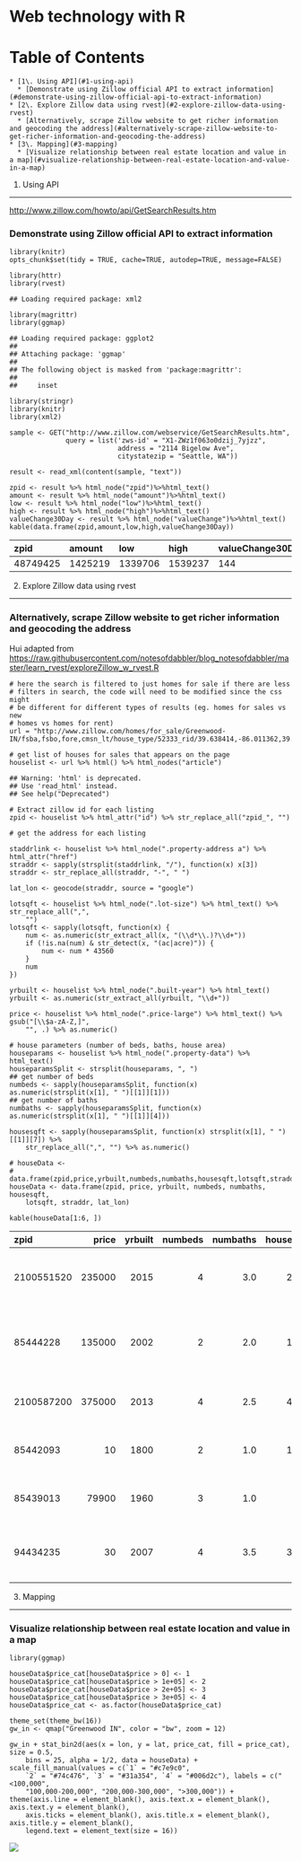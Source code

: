 # Web technology with R

Table of Contents
=================

    * [1\. Using API](#1-using-api)
      * [Demonstrate using Zillow official API to extract information](#demonstrate-using-zillow-official-api-to-extract-information)
    * [2\. Explore Zillow data using rvest](#2-explore-zillow-data-using-rvest)
      * [Alternatively, scrape Zillow website to get richer information and geocoding the address](#alternatively-scrape-zillow-website-to-get-richer-information-and-geocoding-the-address)
    * [3\. Mapping](#3-mapping)
      * [Visualize relationship between real estate location and value in a map](#visualize-relationship-between-real-estate-location-and-value-in-a-map)

1. Using API
------------

<http://www.zillow.com/howto/api/GetSearchResults.htm>

### Demonstrate using Zillow official API to extract information

    library(knitr)
    opts_chunk$set(tidy = TRUE, cache=TRUE, autodep=TRUE, message=FALSE)

    library(httr)
    library(rvest)

    ## Loading required package: xml2

    library(magrittr)
    library(ggmap)

    ## Loading required package: ggplot2
    ## 
    ## Attaching package: 'ggmap'
    ## 
    ## The following object is masked from 'package:magrittr':
    ## 
    ##     inset

    library(stringr)
    library(knitr)
    library(xml2)
     
    sample <- GET("http://www.zillow.com/webservice/GetSearchResults.htm", 
                  query = list('zws-id' = "X1-ZWz1f063o0dzij_7yjzz", 
                               address = "2114 Bigelow Ave",
                               citystatezip = "Seattle, WA"))

    result <- read_xml(content(sample, "text"))

    zpid <- result %>% html_node("zpid")%>%html_text()
    amount <- result %>% html_node("amount")%>%html_text()
    low <- result %>% html_node("low")%>%html_text()
    high <- result %>% html_node("high")%>%html_text()
    valueChange30Day <- result %>% html_node("valueChange")%>%html_text()
    kable(data.frame(zpid,amount,low,high,valueChange30Day))

<table>
<thead>
<tr class="header">
<th align="left">zpid</th>
<th align="left">amount</th>
<th align="left">low</th>
<th align="left">high</th>
<th align="left">valueChange30Day</th>
</tr>
</thead>
<tbody>
<tr class="odd">
<td align="left">48749425</td>
<td align="left">1425219</td>
<td align="left">1339706</td>
<td align="left">1539237</td>
<td align="left">144</td>
</tr>
</tbody>
</table>

2. Explore Zillow data using rvest
----------------------------------

### Alternatively, scrape Zillow website to get richer information and geocoding the address

Hui adapted from
<https://raw.githubusercontent.com/notesofdabbler/blog_notesofdabbler/master/learn_rvest/exploreZillow_w_rvest.R>

    # here the search is filtered to just homes for sale if there are less
    # filters in search, the code will need to be modified since the css might
    # be different for different types of results (eg. homes for sales vs new
    # homes vs homes for rent)
    url = "http://www.zillow.com/homes/for_sale/Greenwood-IN/fsba,fsbo,fore,cmsn_lt/house_type/52333_rid/39.638414,-86.011362,39.550714,-86.179419_rect/12_zm/0_mmm/"

    # get list of houses for sales that appears on the page
    houselist <- url %>% html() %>% html_nodes("article")

    ## Warning: 'html' is deprecated.
    ## Use 'read_html' instead.
    ## See help("Deprecated")

    # Extract zillow id for each listing
    zpid <- houselist %>% html_attr("id") %>% str_replace_all("zpid_", "")

    # get the address for each listing

    staddrlink <- houselist %>% html_node(".property-address a") %>% html_attr("href")
    straddr <- sapply(strsplit(staddrlink, "/"), function(x) x[3])
    straddr <- str_replace_all(straddr, "-", " ")

    lat_lon <- geocode(straddr, source = "google")

    lotsqft <- houselist %>% html_node(".lot-size") %>% html_text() %>% str_replace_all(",", 
        "")
    lotsqft <- sapply(lotsqft, function(x) {
        num <- as.numeric(str_extract_all(x, "(\\d*\\.)?\\d+"))
        if (!is.na(num) & str_detect(x, "(ac|acre)")) {
            num <- num * 43560
        }
        num
    })

    yrbuilt <- houselist %>% html_node(".built-year") %>% html_text()
    yrbuilt <- as.numeric(str_extract_all(yrbuilt, "\\d+"))

    price <- houselist %>% html_node(".price-large") %>% html_text() %>% gsub("[\\$a-zA-Z,]", 
        "", .) %>% as.numeric()

    # house parameters (number of beds, baths, house area)
    houseparams <- houselist %>% html_node(".property-data") %>% html_text()
    houseparamsSplit <- strsplit(houseparams, ", ")
    ## get number of beds
    numbeds <- sapply(houseparamsSplit, function(x) as.numeric(strsplit(x[1], " ")[[1]][1]))
    ## get number of baths
    numbaths <- sapply(houseparamsSplit, function(x) as.numeric(strsplit(x[1], " ")[[1]][4]))

    housesqft <- sapply(houseparamsSplit, function(x) strsplit(x[1], " ")[[1]][7]) %>% 
        str_replace_all(",", "") %>% as.numeric()

    # houseData <-
    # data.frame(zpid,price,yrbuilt,numbeds,numbaths,housesqft,lotsqft,straddr)
    houseData <- data.frame(zpid, price, yrbuilt, numbeds, numbaths, housesqft, 
        lotsqft, straddr, lat_lon)

    kable(houseData[1:6, ])

<table>
<thead>
<tr class="header">
<th align="left">zpid</th>
<th align="right">price</th>
<th align="right">yrbuilt</th>
<th align="right">numbeds</th>
<th align="right">numbaths</th>
<th align="right">housesqft</th>
<th align="right">lotsqft</th>
<th align="left">straddr</th>
<th align="right">lon</th>
<th align="right">lat</th>
</tr>
</thead>
<tbody>
<tr class="odd">
<td align="left">2100551520</td>
<td align="right">235000</td>
<td align="right">2015</td>
<td align="right">4</td>
<td align="right">3.0</td>
<td align="right">2817</td>
<td align="right">10454</td>
<td align="left">1641 Windborne Ln Greenwood IN 46143</td>
<td align="right">-86.14667</td>
<td align="right">39.59392</td>
</tr>
<tr class="even">
<td align="left">85444228</td>
<td align="right">135000</td>
<td align="right">2002</td>
<td align="right">2</td>
<td align="right">2.0</td>
<td align="right">1173</td>
<td align="right">4791</td>
<td align="left">1112 Lincoln Park East Dr Greenwood IN 46142</td>
<td align="right">-86.16448</td>
<td align="right">39.63262</td>
</tr>
<tr class="odd">
<td align="left">2100587200</td>
<td align="right">375000</td>
<td align="right">2013</td>
<td align="right">4</td>
<td align="right">2.5</td>
<td align="right">4074</td>
<td align="right">15246</td>
<td align="left">Brentford Ln Greenwood IN 46143</td>
<td align="right">-86.14453</td>
<td align="right">39.58283</td>
</tr>
<tr class="even">
<td align="left">85442093</td>
<td align="right">10</td>
<td align="right">1800</td>
<td align="right">2</td>
<td align="right">1.0</td>
<td align="right">1114</td>
<td align="right">7840</td>
<td align="left">627 Forest Ave Greenwood IN 46143</td>
<td align="right">-86.09644</td>
<td align="right">39.61269</td>
</tr>
<tr class="odd">
<td align="left">85439013</td>
<td align="right">79900</td>
<td align="right">1960</td>
<td align="right">3</td>
<td align="right">1.0</td>
<td align="right">960</td>
<td align="right">7840</td>
<td align="left">611 Park Dr Greenwood IN 46143</td>
<td align="right">-86.10177</td>
<td align="right">39.62611</td>
</tr>
<tr class="even">
<td align="left">94434235</td>
<td align="right">30</td>
<td align="right">2007</td>
<td align="right">4</td>
<td align="right">3.5</td>
<td align="right">3900</td>
<td align="right">9147</td>
<td align="left">597 Timeless Run Greenwood IN 46143</td>
<td align="right">-86.04300</td>
<td align="right">39.60632</td>
</tr>
</tbody>
</table>

3. Mapping
----------

### Visualize relationship between real estate location and value in a map

    library(ggmap)

    houseData$price_cat[houseData$price > 0] <- 1
    houseData$price_cat[houseData$price > 1e+05] <- 2
    houseData$price_cat[houseData$price > 2e+05] <- 3
    houseData$price_cat[houseData$price > 3e+05] <- 4
    houseData$price_cat <- as.factor(houseData$price_cat)

    theme_set(theme_bw(16))
    gw_in <- qmap("Greenwood IN", color = "bw", zoom = 12)

    gw_in + stat_bin2d(aes(x = lon, y = lat, price_cat, fill = price_cat), size = 0.5, 
        bins = 25, alpha = 1/2, data = houseData) + scale_fill_manual(values = c(`1` = "#c7e9c0", 
        `2` = "#74c476", `3` = "#31a354", `4` = "#006d2c"), labels = c("<100,000", 
        "100,000-200,000", "200,000-300,000", ">300,000")) + 
    theme(axis.line = element_blank(), axis.text.x = element_blank(), axis.text.y = element_blank(), 
        axis.ticks = element_blank(), axis.title.x = element_blank(), axis.title.y = element_blank(), 
        legend.text = element_text(size = 16))

![](readme_files/figure-markdown_strict/unnamed-chunk-3-1.png)
